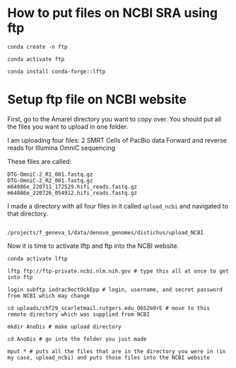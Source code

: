 
# How to put files on NCBI SRA using ftp

```
conda create -n ftp

conda activate ftp

conda install conda-forge::lftp
```

# Setup ftp file on NCBI website

First, go to the Amarel directory you want to copy over. You should put all the files you want to upload in one folder.

I am uploading four files:
2 SMRT Cells of PacBio data
Forward and reverse reads for Illumina OmniC sequencing

These files are called:

```
DTG-OmniC-2_R1_001.fastq.gz
DTG-OmniC-2_R2_001.fastq.gz
m64086e_220711_172529.hifi_reads.fastq.gz
m64086e_220726_054912.hifi_reads.fastq.gz
```

I made a directory with all four files in it called ```upload_ncbi``` and navigated to that directory.

```

/projects/f_geneva_1/data/denovo_genomes/distichus/upload_NCBI

```

Now it is time to activate lftp and ftp into the NCBI website.

```
conda activate lftp

lftp ftp://ftp-private.ncbi.nlm.nih.gov # type this all at once to get into ftp

login subftp iodrac9octOckEpp # login, username, and secret password from NCBI which may change

cd uploads/chf29_scarletmail.rutgers.edu_O6S2m9rE # move to this remote directory which was supplied from NCBI

mkdir AnoDis # make upload directory

cd AnoDis # go into the folder you just made

mput * # puts all the files that are in the directory you were in (in my case, upload_ncbi) and puts those files into the NCBI website
```

